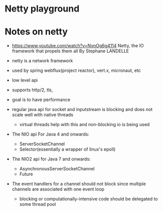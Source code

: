 # Netty playground

# Notes on netty

* https://www.youtube.com/watch?v=NvnOg6g4114 Netty, the IO framework that propels them all By Stephane LANDELLE

* netty is a network framework

* used by spring webflux(project reactor), vert.x, micronaut, etc

* low level api

* supports http/2, tls, 

* goal is to have performance

* regular java api for socket and inputstream is blocking and does not scale well with native threads
  * virtual threads help with this and non-blocking io is being used

* The NIO api For Java 4 and onwards:
  * ServerSocketChannel
  * Selector(essentially a wrapper of linux's epoll)

* The NIO2 api for Java 7 and onwards:
  * AsynchronousServerSocketChannel
  * Future

* The event handlers for a channel should not block since multiple channels are associated with one event loop
  * blocking or computationally-intensive code should be delegated to some thread pool